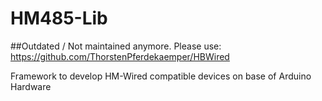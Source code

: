 HM485-Lib
=========

##Outdated / Not maintained anymore.
Please use:
https://github.com/ThorstenPferdekaemper/HBWired

Framework to develop HM-Wired compatible devices on base of Arduino Hardware
